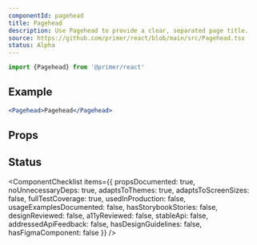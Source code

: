 ```yaml
---
componentId: pagehead
title: Pagehead
description: Use Pagehead to provide a clear, separated page title.
source: https://github.com/primer/react/blob/main/src/Pagehead.tsx
status: Alpha
---
```


```js
import {Pagehead} from '@primer/react'
```

## Example

```jsx live
<Pagehead>Pagehead</Pagehead>
```

## Props

<PropsTable>
  <PropsTableRow
    name="as"
    defaultValue="div"
    type="string"
    description="Sets the underlying HTML tag for the component"
  />
  <PropsTableSxRow />
</PropsTable>

## Status

<ComponentChecklist
items={{
    propsDocumented: true,
    noUnnecessaryDeps: true,
    adaptsToThemes: true,
    adaptsToScreenSizes: false,
    fullTestCoverage: true,
    usedInProduction: false,
    usageExamplesDocumented: false,
    hasStorybookStories: false,
    designReviewed: false,
    a11yReviewed: false,
    stableApi: false,
    addressedApiFeedback: false,
    hasDesignGuidelines: false,
    hasFigmaComponent: false
  }}
/>
